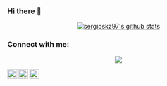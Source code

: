 ### Hi there 👋

<p align="center">
    <a href="https://github.com/sergioskz97"><img src="https://github-readme-stats.vercel.app/api?username=sergioskz97&hide_border=true&show_icons=true" alt="sergioskz97's github stats"></a>
</p>

### Connect with me:

<p align="center">
    <a><img src="https://img.shields.io/badge/-Sergio%20Rodr%C3%ADguez-blue?style=flat-square&logo=Linkedin&logoColor=white&link=https://www.linkedin.com/in/sergio-manuel-rodr%C3%ADguez-vega-575baa1b7/"></a>
</p>

<!--[<img align="left" alt="codeSTACKr.com" width="22px" src="https://raw.githubusercontent.com/iconic/open-iconic/master/svg/globe.svg" />][website]-->
[<img align="left" alt="sergioskz | Twitter" width="22px" src="https://cdn.jsdelivr.net/npm/simple-icons@v3/icons/twitter.svg" />][twitter]
[<img align="left" alt="sergio rodríguez | LinkedIn" width="22px" src="https://cdn.jsdelivr.net/npm/simple-icons@v3/icons/linkedin.svg" />][linkedin]
[<img align="left" alt="sergioskz | Instagram" width="22px" src="https://cdn.jsdelivr.net/npm/simple-icons@v3/icons/instagram.svg" />][instagram]

[twitter]: https://twitter.com/sergioskz
[instagram]: https://instagram.com/sergioskz
[linkedin]: https://www.linkedin.com/in/sergio-manuel-rodr%C3%ADguez-vega-575baa1b7/